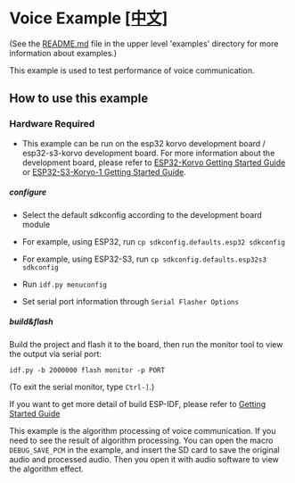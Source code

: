 # Voice Example [[中文]](./README_cn.md)



(See the [README.md](../README.md) file in the upper level 'examples' directory for more information about examples.)

This example is used to test performance of voice communication.


## How to use this example

### Hardware Required

- This example can be run on the esp32 korvo development board / esp32-s3-korvo development board. For more information about the development board, please refer to  [ESP32-Korvo Getting Started Guide](https://github.com/espressif/esp-skainet/blob/master/docs/en/hw-reference/esp32/user-guide-esp32-korvo-v1.1.md) or [ESP32-S3-Korvo-1 Getting Started Guide](https://github.com/espressif/esp-skainet/blob/master/docs/en/hw-reference/esp32s3/user-guide-korvo-1.md).


##### configure

* Select the default sdkconfig according to the development board module

- For example, using ESP32, run `cp sdkconfig.defaults.esp32 sdkconfig`

- For example, using ESP32-S3, run `cp sdkconfig.defaults.esp32s3 sdkconfig`

* Run  `idf.py menuconfig`

* Set serial port information through `Serial Flasher Options`

##### build&flash

Build the project and flash it to the board, then run the monitor tool to view the output via serial port:

```
idf.py -b 2000000 flash monitor -p PORT
```

(To exit the serial monitor, type ``Ctrl-]``.)

If you want to get more detail of build ESP-IDF, please refer to [Getting Started Guide](https://docs.espressif.com/projects/esp-idf/en/stable/get-started-cmake/index.html)

This example is the algorithm processing of voice communication. If you need to see the result of algorithm processing. You can open the macro `DEBUG_SAVE_PCM` in the example, and insert the SD card to save the original audio and processed audio. Then you open it with audio software to view the algorithm effect.
